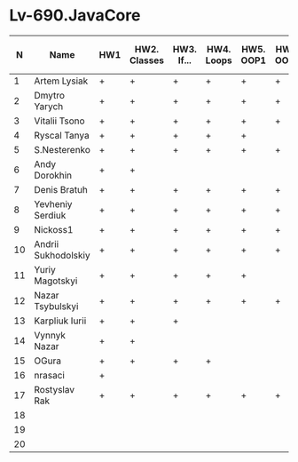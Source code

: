 # Lv-690.JavaCore
N|Name| HW1 | HW2. Classes|HW3. If...|HW4. Loops|HW5. OOP1 |HW6. OOP2 |HW7. Inner classes| HW8. Collection | HW9. String|HW10. Exception|HW11. Thread. IO|HW12. Java8
--|--|--|--|--|--|--|--|--|--|--|--|--|--
1|Artem Lysiak|+|+|+|+|+|+|+|+|+||||
2|Dmytro Yarych|+|+|+|+|+|+|+|+||+|+||
3|Vitalii Tsono|+|+|+|+|+|+|+|+|+|+|||
4|Ryscal Tanya|+|+|+|+|+||+|+|+||||
5|S.Nesterenko|+|+|+|+|+|+|+|+|+|+|||
6|Andy Dorokhin|+|+|||||||||||
7|Denis Bratuh|+|+|+|+|+|+|+|+|+||||
8|Yevheniy Serdiuk|+|+|+|+|+|+|+|+|+|+|||
9|Nickoss1|+|+|+|+|+|+|+|+|+|+|||
10|Andrii Sukhodolskiy|+|+|+|+|+|+|+|+|+||||
11|Yuriy Magotskyi|+|+|+|+|+||||||||
12|Nazar Tsybulskyi|+|+|+|+|+|+|+||||||
13|Karpliuk Iurii|+|+|+||||||||||
14|Vynnyk Nazar|+|+|||||||||||
15|OGura|+|+|+|+|||||+|+|||
16|nrasaci|+||||||||||||
17|Rostyslav Rak|+|+|+|+|+|+|+|+|+||||
18||||||||||||||
19||||||||||||||
20||||||||||||||
